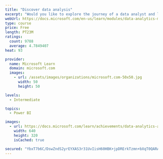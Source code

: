 ```yaml
---
title: "Discover data analysis"
excerpt: "Would you like to explore the journey of a data analyst and learn how a data analyst tells a story with data? In this module, you will explore the different roles in data and learn the different tasks of a data analyst."
webUrl: https://docs.microsoft.com/en-us/learn/modules/data-analytics-microsoft/
type: course
price: Free
length: PT23M
ratings:
  count: 9788
  average: 4.7849407
heat: 93

provider:
  name: Microsoft Learn
  domain: microsoft.com
  images:
    - url: /assets/images/organizations/microsoft.com-50x50.jpg
      width: 50
      height: 50

levels:
  - Intermediate

topics:
  - Power BI

images:
  - url: https://docs.microsoft.com/learn/achievements/data-analytics-and-microsoft-social.png
    width: 640
    height: 320
    isCached: true

secured: "YbxT7b6C/DswZndS2yrEYXAS3r31UvIisH60HBK+jpDRErkTzmn+bXqT0QARAUpxbMxKHgNXB3eMVQpzNZHAna+V3cfDC5CzSH54xnDb/FFKk74ACU5WBzekSvqo9Hk+yQ9FSzhBLG4exGnAYvPw5vLN09g7lkgw1QbUEiOUM/ysPzv4YojnrCZ4bQniOII07vPWKs/zrCRa8L/obgEnh+lZHG0XUAEFiAa9PRg9HtN7tj5DCfiwM5ox52cuJzi71c3osu9ieMvC1O7fCIWGk2qdnIh6ttH58kzRH8QE6UeewVF3s2QyqSWerd17PRwIIuzQ/EIi/semL1GIHTHS/3+8aaUtIsHcQcsPbnkobNK2OUPjC5v1EsizJv0YGveAAd83ZbUQPpjhMnrkEst8WBYVnzl9AHZBlrJkqrvxzk0=;4SNqAzAn7fLHeTRjHQexQg=="
---
```


